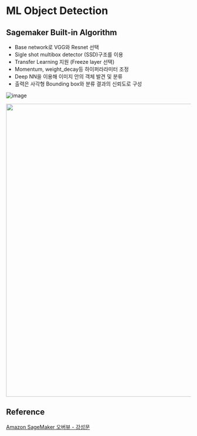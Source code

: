 # ML Object Detection

## Sagemaker Built-in Algorithm


- Base network로 VGG와 Resnet 선택
- Sigle shot multibox detector (SSD)구조를 이용
- Transfer Learning 지원 (Freeze layer 선택)
- Momentum, weight_decay등 하이퍼라라미터 조정
- Deep NN을 이용해 이미지 안의 객체 발견 및 분류
- 출력은 사각형 Bounding box와 분류 결과의 신뢰도로 구성

![image](https://user-images.githubusercontent.com/52392004/213848094-cffb9333-fdf0-41db-9580-84deb7b83e89.png)


<img src="https://user-images.githubusercontent.com/52392004/213848192-20c6e8fc-7639-48a5-b927-355b6d0ada53.png" width="800">


## Reference 

[Amazon SageMaker 오버뷰 - 강성문](https://www.youtube.com/watch?v=jF2BN98KBlg)
